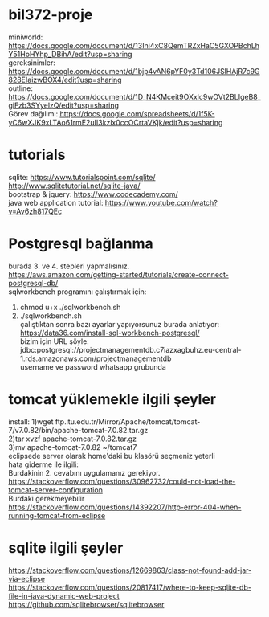 # bil372-proje
miniworld:
https://docs.google.com/document/d/13Ini4xC8QemTRZxHaC5GXOPBchLhY51HoHYhp_DBihA/edit?usp=sharing<br />
gereksinimler:
https://docs.google.com/document/d/1bjp4vAN6pYF0y3Td106JSlHAjR7c9G828EIaizwBOX4/edit?usp=sharing<br />
outline:
https://docs.google.com/document/d/1D_N4KMceit9OXxlc9wOVt2BLIgeB8_giFzb3SYyelzQ/edit?usp=sharing<br />
Görev dağılımı:
https://docs.google.com/spreadsheets/d/1f5K-yC6wXJK9xLTAo61rmE2uII3kzlx0ccOCrtaVKjk/edit?usp=sharing<br />


# tutorials
sqlite: https://www.tutorialspoint.com/sqlite/ <br /> 
http://www.sqlitetutorial.net/sqlite-java/ <br /> 
bootstrap & jquery: https://www.codecademy.com/ <br />
java web application tutorial: https://www.youtube.com/watch?v=Av6zh817QEc <br />

# Postgresql bağlanma
burada 3. ve 4. stepleri yapmalısınız.<br />
https://aws.amazon.com/getting-started/tutorials/create-connect-postgresql-db/<br />
sqlworkbench programını çalıştırmak için:<br />
1. chmod u+x ./sqlworkbench.sh<br />
2. ./sqlworkbench.sh<br />
çalıştıktan sonra bazı ayarlar yapıyorsunuz burada anlatıyor:<br />
https://data36.com/install-sql-workbench-postgresql/<br />
bizim için URL şöyle: jdbc:postgresql://projectmanagementdb.c7iazxagbuhz.eu-central-1.rds.amazonaws.com/projectmanagementdb<br />
username ve password whatsapp grubunda<br />

# tomcat yüklemekle ilgili şeyler
install:
1)wget ftp.itu.edu.tr/Mirror/Apache/tomcat/tomcat-7/v7.0.82/bin/apache-tomcat-7.0.82.tar.gz <br />
2)tar xvzf apache-tomcat-7.0.82.tar.gz <br />
3)mv apache-tomcat-7.0.82 ~/tomcat7 <br />
eclipsede server olarak home'daki bu klasörü seçmeniz yeterli <br />
hata giderme ile ilgili: <br />
Burdakinin 2. cevabını uygulamanız gerekiyor. <br />
https://stackoverflow.com/questions/30962732/could-not-load-the-tomcat-server-configuration <br />
Burdaki gerekmeyebilir <br />
https://stackoverflow.com/questions/14392207/http-error-404-when-running-tomcat-from-eclipse<br />

# sqlite ilgili şeyler
https://stackoverflow.com/questions/12669863/class-not-found-add-jar-via-eclipse <br />
https://stackoverflow.com/questions/20817417/where-to-keep-sqlite-db-file-in-java-dynamic-web-project <br />
https://github.com/sqlitebrowser/sqlitebrowser
